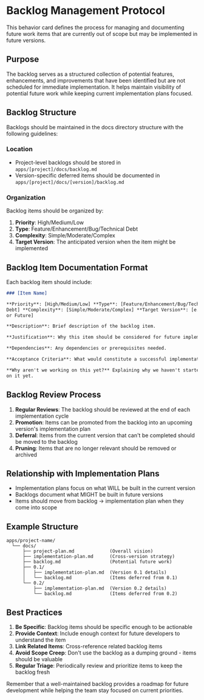 # Backlog Management Protocol

This behavior card defines the process for managing and documenting future work
items that are currently out of scope but may be implemented in future versions.

## Purpose

The backlog serves as a structured collection of potential features,
enhancements, and improvements that have been identified but are not scheduled
for immediate implementation. It helps maintain visibility of potential future
work while keeping current implementation plans focused.

## Backlog Structure

Backlogs should be maintained in the docs directory structure with the following
guidelines:

### Location

- Project-level backlogs should be stored in `apps/[project]/docs/backlog.md`
- Version-specific deferred items should be documented in
  `apps/[project]/docs/[version]/backlog.md`

### Organization

Backlog items should be organized by:

1. **Priority**: High/Medium/Low
2. **Type**: Feature/Enhancement/Bug/Technical Debt
3. **Complexity**: Simple/Moderate/Complex
4. **Target Version**: The anticipated version when the item might be
   implemented

## Backlog Item Documentation Format

Each backlog item should include:

```markdown
### [Item Name]

**Priority**: [High/Medium/Low] **Type**: [Feature/Enhancement/Bug/Technical
Debt] **Complexity**: [Simple/Moderate/Complex] **Target Version**: [e.g., 0.3
or Future]

**Description**: Brief description of the backlog item.

**Justification**: Why this item should be considered for future implementation.

**Dependencies**: Any dependencies or prerequisites needed.

**Acceptance Criteria**: What would constitute a successful implementation.

**Why aren't we working on this yet?** Explaining why we haven't started working
on it yet.
```

## Backlog Review Process

1. **Regular Reviews**: The backlog should be reviewed at the end of each
   implementation cycle
2. **Promotion**: Items can be promoted from the backlog into an upcoming
   version's implementation plan
3. **Deferral**: Items from the current version that can't be completed should
   be moved to the backlog
4. **Pruning**: Items that are no longer relevant should be removed or archived

## Relationship with Implementation Plans

- Implementation plans focus on what WILL be built in the current version
- Backlogs document what MIGHT be built in future versions
- Items should move from backlog → implementation plan when they come into scope

## Example Structure

```
apps/project-name/
  └── docs/
      ├── project-plan.md             (Overall vision)
      ├── implementation-plan.md      (Cross-version strategy)
      ├── backlog.md                  (Potential future work)
      ├── 0.1/
      │   ├── implementation-plan.md  (Version 0.1 details)
      │   └── backlog.md              (Items deferred from 0.1)
      └── 0.2/
          ├── implementation-plan.md  (Version 0.2 details)
          └── backlog.md              (Items deferred from 0.2)
```

## Best Practices

1. **Be Specific**: Backlog items should be specific enough to be actionable
2. **Provide Context**: Include enough context for future developers to
   understand the item
3. **Link Related Items**: Cross-reference related backlog items
4. **Avoid Scope Creep**: Don't use the backlog as a dumping ground - items
   should be valuable
5. **Regular Triage**: Periodically review and prioritize items to keep the
   backlog fresh

Remember that a well-maintained backlog provides a roadmap for future
development while helping the team stay focused on current priorities.
